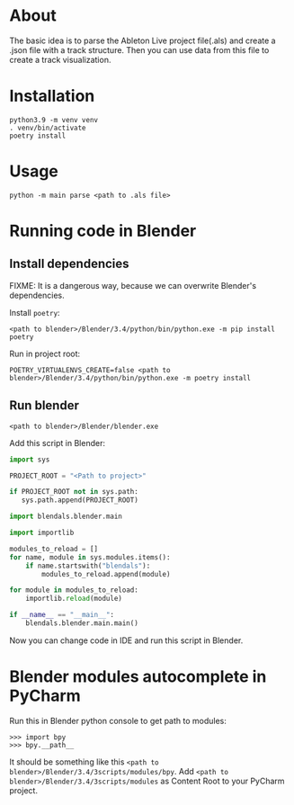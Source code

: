 # About

The basic idea is to parse the Ableton Live project file(.als) 
and create a .json file with a track structure. Then you can use data from
this file to create a track visualization.

# Installation

```
python3.9 -m venv venv
. venv/bin/activate
poetry install
```

# Usage

```
python -m main parse <path to .als file>
```

# Running code in Blender

## Install dependencies

FIXME: It is a dangerous way, because we can overwrite Blender's dependencies. 

Install `poetry`:
```
<path to blender>/Blender/3.4/python/bin/python.exe -m pip install poetry
```

Run in project root:
```
POETRY_VIRTUALENVS_CREATE=false <path to blender>/Blender/3.4/python/bin/python.exe -m poetry install
```

## Run blender

```
<path to blender>/Blender/blender.exe
```

Add this script in Blender:
```python
import sys

PROJECT_ROOT = "<Path to project>"

if PROJECT_ROOT not in sys.path:
   sys.path.append(PROJECT_ROOT)

import blendals.blender.main

import importlib

modules_to_reload = []
for name, module in sys.modules.items():
    if name.startswith("blendals"):
        modules_to_reload.append(module)

for module in modules_to_reload:
    importlib.reload(module)

if __name__ == "__main__":
    blendals.blender.main.main()
```

Now you can change code in IDE and run this script in Blender.

# Blender modules autocomplete in PyCharm

Run this in Blender python console to get path to modules:
```
>>> import bpy
>>> bpy.__path__
```

It should be something like this `<path to blender>/Blender/3.4/3scripts/modules/bpy`.
Add `<path to blender>/Blender/3.4/3scripts/modules` as Content Root to your PyCharm project.